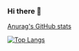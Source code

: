 ### Hi there 👋


[Anurag's GitHub stats](https://github-readme-stats.vercel.app/api?username=KimYoonSu97&show_icons=true&theme=radical)


[![Top Langs](https://github-readme-stats.vercel.app/api/top-langs/?username=KimYoonSu97&layout=compact)](https://github.com/delay-100/github-readme-stats)
<!--
**KimYoonSu97/KimYoonSu97** is a ✨ _special_ ✨ repository because its `README.md` (this file) appears on your GitHub profile.

Here are some ideas to get you started:

- 🔭 I’m currently working on ...
- 🌱 I’m currently learning ...
- 👯 I’m looking to collaborate on ...
- 🤔 I’m looking for help with ...
- 💬 Ask me about ...
- 📫 How to reach me: ...
- 😄 Pronouns: ...
- ⚡ Fun fact: ...
-->

